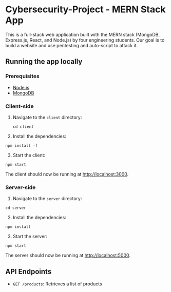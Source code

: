# Cybersecurity-Project - MERN Stack App

This is a full-stack web application built with the MERN stack (MongoDB, Express.js, React, and Node.js) by four engineering students. Our goal is to build a website and use pentesting and auto-script to attack it.

## Running the app locally

### Prerequisites

- [Node.js](https://nodejs.org/)
- [MongoDB](https://www.mongodb.com/)

### Client-side

1. Navigate to the `client` directory:
    ```
    cd client
    ```
2. Install the dependencies:
```
npm install -f
```
3. Start the client:
```
npm start
```
The client should now be running at [http://localhost:3000](http://localhost:3000).

### Server-side

1. Navigate to the `server` directory:
```
cd server
```
2. Install the dependencies:
```
npm install
```
3. Start the server:
```
npm start
```
The server should now be running at [http://localhost:5000](http://localhost:5000).

## API Endpoints

- `GET /products`: Retrieves a list of products



